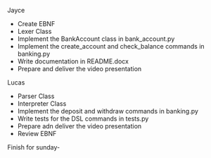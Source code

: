 Jayce
- Create EBNF
- Lexer Class
- Implement the BankAccount class in bank_account.py
- Implement the create_account and check_balance commands in banking.py
- Write documentation in README.docx
- Prepare and deliver the video presentation

Lucas
- Parser Class
- Interpreter Class
- Implement the deposit and withdraw commands in banking.py
- Write tests for the DSL commands in tests.py
- Prepare adn deliver the video presentation
- Review EBNF



Finish for sunday-
